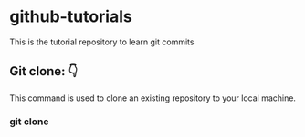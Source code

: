 # github-tutorials
This is the tutorial repository to learn git commits

## Git clone: 👇
This command is used to clone an existing repository to your local machine.
### git clone <repository link>
